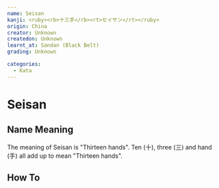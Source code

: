 ```yaml
---
name: Seisan
kanji: <ruby><rb>十三手</rb><rt>セイサン</rt></ruby>
origin: China
creator: Unknown
createdon: Unknown
learnt_at: Sandan (Black Belt)
grading: Unknown

categories:
  - Kata
---
```


# Seisan

<Infobox/>

## Name Meaning

The meaning of Seisan is "Thirteen hands". Ten (十), three (三) and hand (手) all add up to mean "Thirteen hands".

<!-- ## Kata History -->

## How To

<Wiki-Video url="https://youtu.be/jXNjK_HuV1Y" />

<!-- ### Important Points -->

<!-- ## Bunkai

See [Seisan (Bunkai)](/bunkai/seisan.md) -->
